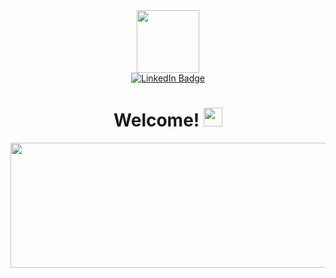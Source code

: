 <div id="header" align="center">
  <img src="https://i.giphy.com/media/v1.Y2lkPTc5MGI3NjExOW9sdjB5ZXd2dDRobWs5aDR0Nm5lemsxYWxleWFiazl0anF0dWk4ZSZlcD12MV9pbnRlcm5hbF9naWZfYnlfaWQmY3Q9cw/WIQ0N0OUvei1OW1h9Z/giphy.gif" width="100" height="100"/>
</div>

<div id="badges" align="center">
  <a href="https://www.linkedin.com/in/celia-pena/">
    <img src="https://img.shields.io/badge/LinkedIn-blue?style=for-the-badge&logo=linkedin&logoColor=white" alt="LinkedIn Badge"/>
  </a>
</div>

<h1 align="center">
  Welcome!
  <img src="https://media.giphy.com/media/hvRJCLFzcasrR4ia7z/giphy.gif" width="30px"/>
</h1>

<div align="center">
  <img src="https://www.linkedin.com/in/celia-pena/overlay/background-image/" width="1000" height="200"/>
</div>

